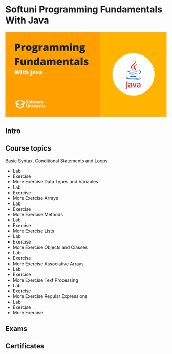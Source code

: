 # Softuni Programming Fundamentals With Java

![programming-fundamentals-softuni](programming-fundamentals-softuni.png)

## Intro


## Course topics
Basic Syntax, Conditional Statements and Loops
- Lab
- Exercise
- More Exercise
Data Types and Variables
- Lab
- Exercise
- More Exercise
Arrays
- Lab
- Exercise
- More Exercise
Methods
- Lab
- Exercise
- More Exercise
Lists
- Lab
- Exercise
- More Exercise
Objects and Classes
- Lab
- Exercise
- More Exercise
Associative Arrays
- Lab
- Exercise
- More Exercise
Text Processing
- Lab
- Exercise
- More Exercise
Regular Expressions
- Lab
- Exercise
- More Exercise


## Exams

## Certificates
